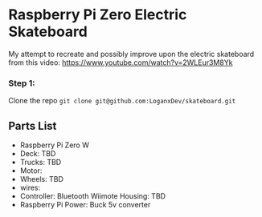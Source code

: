 # Raspberry Pi Zero Electric Skateboard

My attempt to recreate and possibly improve upon the electric skateboard from this video: https://www.youtube.com/watch?v=2WLEur3M8Yk

### Step 1:

Clone the repo
`git clone git@github.com:LoganxDev/skateboard.git`

## Parts List

* Raspberry Pi Zero W
* Deck: TBD
* Trucks: TBD
* Motor: 
* Wheels: TBD
* wires:
* Controller: Bluetooth Wiimote
Housing: TBD
* Raspberry Pi Power: Buck 5v converter
